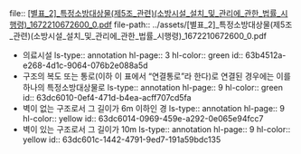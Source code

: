 file:: [[별표_2]_특정소방대상물(제5조_관련)(소방시설_설치_및_관리에_관한_법률_시행령)_1672210672600_0.pdf](../assets/[별표_2]_특정소방대상물(제5조_관련)(소방시설_설치_및_관리에_관한_법률_시행령)_1672210672600_0.pdf)
file-path:: ../assets/[별표_2]_특정소방대상물(제5조_관련)(소방시설_설치_및_관리에_관한_법률_시행령)_1672210672600_0.pdf

- 의료시설
  ls-type:: annotation
  hl-page:: 3
  hl-color:: green
  id:: 63b4512a-e268-4d1c-9064-076b2e088a5d
- 구조의 복도 또는 통로(이하 이 표에서 “연결통로”라 한다)로 연결된 경우에는 이를 하나의 특정소방대상물로 
  ls-type:: annotation
  hl-page:: 9
  hl-color:: green
  id:: 63dc6010-0ef4-471d-b4ea-acff707cd5fa
- 벽이 없는 구조로서 그 길이가 6m 이하인 경
  ls-type:: annotation
  hl-page:: 9
  hl-color:: yellow
  id:: 63dc6014-0969-459e-a292-0e065e94fcc7
- 벽이 있는 구조로서 그 길이가 10m
  ls-type:: annotation
  hl-page:: 9
  hl-color:: yellow
  id:: 63dc601c-1442-4791-9ed7-191a59bdc135